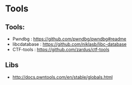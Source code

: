 Tools
=====

Tools:
-----

* Pwndbg : https://github.com/pwndbg/pwndbg#readme
* libcdatabase : https://github.com/niklasb/libc-database
* CTF-tools : https://github.com/zardus/ctf-tools

Libs
----

* http://docs.pwntools.com/en/stable/globals.html


